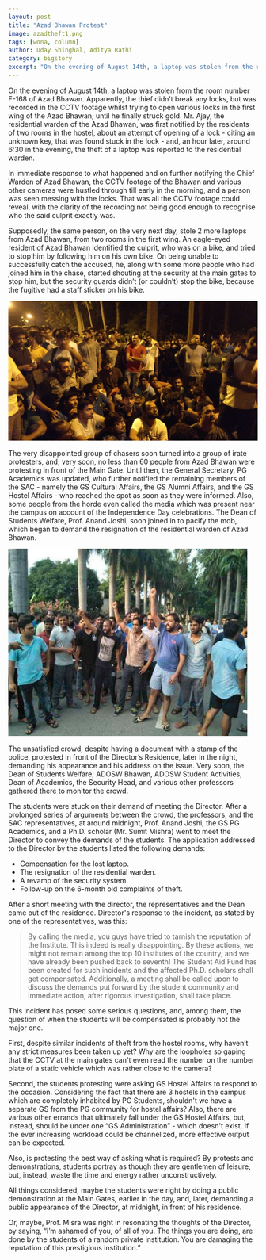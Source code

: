 ```yaml
---
layout: post
title: "Azad Bhawan Protest"
image: azadtheft1.png
tags: [wona, column]
author: Uday Shinghal, Aditya Rathi
category: bigstory 
excerpt: "On the evening of August 14th, a laptop was stolen from the room number F-168 of Azad Bhawan. Apparently, the thief didn’t break any locks, but was recorded in the CCTV footage whilst trying to open various locks in the first wing of the Azad Bhawan, until he finally struck gold."
---
```


On the evening of August 14th, a laptop was stolen from the room number F-168 of Azad Bhawan. Apparently, the thief didn’t break any locks, but was recorded in the CCTV footage whilst trying to open various locks in the first wing of the Azad Bhawan, until he finally struck gold. Mr. Ajay, the residential warden of the Azad Bhawan, was first notified by the residents of two rooms in the hostel, about an attempt of opening of a lock - citing an unknown key, that was found stuck in the lock - and, an hour later, around 6:30 in the evening, the theft of a laptop was reported to the residential warden.  

In immediate response to what happened and on further notifying the Chief Warden of Azad Bhawan, the CCTV footage of the Bhawan and various other cameras were hustled through till early in the morning, and a person was seen messing with the locks. That was all the CCTV footage could reveal, with the clarity of the recording not being good enough to recognise who the said culprit exactly was.

Supposedly, the same person, on the very next day, stole 2 more laptops from Azad Bhawan, from two rooms in the first wing. An eagle-eyed resident of Azad Bhawan identified the culprit, who was on a bike, and tried to stop him by following him on his own bike. On being unable to successfully catch the accused, he, along with some more people who had joined him in the chase, started shouting at the security at the main gates to stop him, but the security guards didn’t (or couldn’t) stop the bike, because the fugitive had a staff sticker on his bike.  

![pic2](/images/posts/azadtheft2.png)

The very disappointed group of chasers soon turned into a group of irate protesters, and, very soon, no less than 60 people from Azad Bhawan were protesting in front of the Main Gate. Until then, the General Secretary, PG Academics was updated, who further notified the remaining members of the SAC - namely the GS Cultural Affairs, the GS Alumni Affairs, and the GS Hostel Affairs - who reached the spot as soon as they were informed. Also, some people from the horde even called the media which was present near the campus on account of the Independence Day celebrations. The Dean of Students Welfare, Prof. Anand Joshi, soon joined in to pacify the mob, which began to demand the resignation of the residential warden of Azad Bhawan.  

![pic3](/images/posts/azadtheft3.png)

The unsatisfied crowd, despite having a document with a stamp of the police, protested in front of the Director’s Residence, later in the night, demanding his appearance and his address on the issue. Very soon, the Dean of Students Welfare, ADOSW Bhawan, ADOSW Student Activities, Dean of Academics, the Security Head, and various other professors gathered there to monitor the crowd. 

The students were stuck on their demand of meeting the Director. After a prolonged series of arguments between the crowd, the professors, and the SAC representatives, at around midnight, Prof. Anand Joshi, the GS PG Academics, and a Ph.D. scholar (Mr. Sumit Mishra) went to meet the Director to convey the demands of the students. The application addressed to the Director by the students listed the following demands:

* Compensation for the lost laptop. 
* The resignation of the residential warden.  
* A revamp of the security system. 
* Follow-up on the 6-month old complaints of theft. 

After a short meeting with the director, the representatives and the Dean came out of the residence. Director's response to the incident, as stated by one of the representatives, was this:

> By calling the media, you guys have tried to tarnish the reputation of the Institute. This indeed is really disappointing. By these actions, we might not remain among the top 10 institutes of the country, and we have already been pushed back to seventh! The Student Aid Fund has been created for such incidents and the affected Ph.D. scholars shall get compensated. Additionally, a meeting shall be called upon to discuss the demands put forward by the student community and immediate action, after rigorous investigation, shall take place.

This incident has posed some serious questions, and, among them, the question of when the students will be compensated is probably not the major one.  

First, despite similar incidents of theft from the hostel rooms, why haven’t any strict measures been taken up yet? Why are the loopholes so gaping that the CCTV at the main gates can't even read the number on the number plate of a static vehicle which was rather close to the camera?

Second, the students protesting were asking GS Hostel Affairs to respond to the occasion. Considering the fact that there are 3 hostels in the campus which are completely inhabited by PG Students, shouldn't we have a separate GS from the PG community for hostel affairs? Also, there are various other errands that ultimately fall under the GS Hostel Affairs, but, instead, should be under one “GS Administration” - which doesn't exist. If the ever increasing workload could be channelized, more effective output can be expected. 

Also, is protesting the best way of asking what is required? By protests and demonstrations, students portray as though they are gentlemen of leisure, but, instead, waste the time and energy rather unconstructively. 

All things considered, maybe the students were right by doing a public demonstration at the Main Gates, earlier in the day, and, later, demanding a public appearance of the Director, at midnight, in front of his residence.

Or, maybe, Prof. Misra was right in resonating the thoughts of the Director, by saying, “I’m ashamed of you, of all of you. The things you are doing, are done by the students of a random private institution. You are damaging the reputation of this prestigious institution.” 